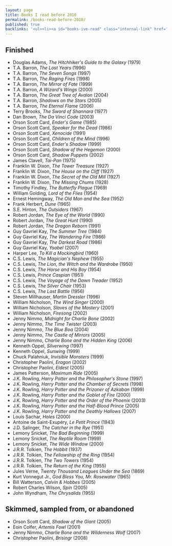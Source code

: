 ```yaml
---
layout: page
title: Books I read before 2010
permalink: /books-read-before-2010/
published: true
backlinks: '<ul><li><a id="books-ive-read" class="internal-link" href="/books-ive-read/">Books I&#39;ve read</a></li></ul>'
---
```




## Finished 
* Douglas Adams, _The Hitchhiker's Guide to the Galaxy_ (1979) 
* T.A. Barron, _The Lost Years_ (1996) 
* T.A. Barron, _The Seven Songs_ (1997) 
* T.A. Barron, _The Raging Fires_ (1998) 
* T.A. Barron, _The Mirror of Fate_ (1999) 
* T.A. Barron, _A Wizard's Wings_ (2000) 
* T.A. Barron, _The Great Tree of Avalon_ (2004) 
* T.A. Barron, _Shadows on the Stars_ (2005) 
* T.A. Barron, _The Eternal Flame_ (2006) 
* Terry Brooks, _The Sword of Shannara_ (1977) 
* Dan Brown, _The Da Vinci Code_ (2003) 
* Orson Scott Card, _Ender's Game_ (1985) 
* Orson Scott Card, _Speaker for the Dead_ (1986) 
* Orson Scott Card, _Xenocide_ (1991) 
* Orson Scott Card, _Children of the Mind_ (1996) 
* Orson Scott Card, _Ender's Shadow_ (1999) 
* Orson Scott Card, _Shadow of the Hegemon_ (2000) 
* Orson Scott Card, _Shadow Puppets_ (2002) 
* James Clavell, _Tai-Pan_ (1975) 
* Franklin W. Dixon, _The Tower Treasure_ (1927) 
* Franklin W. Dixon, _The House on the Cliff_ (1927) 
* Franklin W. Dixon, _The Secret of the Old Mill_ (1927) 
* Franklin W. Dixon, _The Missing Chums_ (1928) 
* Timothy Findley, _The Butterfly Plague_ (1969) 
* William Golding, _Lord of the Flies_ (1954) 
* Ernest Hemingway, _The Old Man and the Sea_ (1952) 
* Frank Herbert, _Dune_ (1965) 
* S.E. Hinton, _The Outsiders_ (1967) 
* Robert Jordan, _The Eye of the World_ (1990) 
* Robert Jordan, _The Great Hunt_ (1990) 
* Robert Jordan, _The Dragon Reborn_ (1991) 
* Guy Gavriel Kay, _The Summer Tree_ (1984) 
* Guy Gavriel Kay, _The Wandering Fire_ (1986) 
* Guy Gavriel Kay, _The Darkest Road_ (1986) 
* Guy Gavriel Kay, _Ysabel_ (2007) 
* Harper Lee, _To Kill a Mockingbird_ (1960) 
* C.S. Lewis, _The Magician's Nephew_ (1955) 
* C.S. Lewis, _The Lion, the Witch and the Wardrobe_ (1950) 
* C.S. Lewis, _The Horse and His Boy_ (1954) 
* C.S. Lewis, _Prince Caspian_ (1951) 
* C.S. Lewis, _The Voyage of the Dawn Treader_ (1952) 
* C.S. Lewis, _The Silver Chair_ (1953) 
* C.S. Lewis, _The Last Battle_ (1956) 
* Steven Millhauser, _Martin Dressler_ (1996) 
* William Nicholson, _The Wind Singer_ (2000) 
* William Nicholson, _Slaves of the Mastery_ (2001) 
* William Nicholson, _Firesong_ (2002) 
* Jenny Nimmo, _Midnight for Charlie Bone_ (2002) 
* Jenny Nimmo, _The Time Twister_ (2003) 
* Jenny Nimmo, _The Blue Boa_ (2004) 
* Jenny Nimmo, _The Castle of Mirrors_ (2005) 
* Jenny Nimmo, _Charlie Bone and the Hidden King_ (2006) 
* Kenneth Oppel, _Silverwing_ (1997) 
* Kenneth Oppel, _Sunwing_ (1999) 
* Chuck Palahniuk, _Invisible Monsters_ (1999) 
* Christopher Paolini, _Eragon_ (2002) 
* Christopher Paolini, _Eldest_ (2005) 
* James Patterson, _Maximum Ride_ (2005) 
* J.K. Rowling, _Harry Potter and the Philosopher's Stone_ (1997) 
* J.K. Rowling, _Harry Potter and the Chamber of Secrets_ (1998) 
* J.K. Rowling, _Harry Potter and the Prizoner of Azkaban_ (1999) 
* J.K. Rowling, _Harry Potter and the Goblet of Fire_ (2000) 
* J.K. Rowling, _Harry Potter and the Order of the Phoenix_ (2003) 
* J.K. Rowling, _Harry Potter and the Half-Blood Prince_ (2005) 
* J.K. Rowling, _Harry Potter and the Deathly Hallows_ (2007) 
* Louis Sachar, _Holes_ (2000) 
* Antoine de Saint-Exupéry, _Le Petit Prince_ (1943) 
* J.D. Salinger, _The Catcher in the Rye_ (1951) 
* Lemony Snicket, _The Bad Beginning_ (1999) 
* Lemony Snicket, _The Reptile Room_ (1999) 
* Lemony Snicket, _The Wide Window_ (2000) 
* J.R.R. Tolkien, _The Hobbit_ (1937) 
* J.R.R. Tolkien, _The Fellowship of the Ring_ (1954) 
* J.R.R. Tolkien, _The Two Towers_ (1954) 
* J.R.R. Tolkien, _The Return of the King_ (1955) 
* Jules Verne, _Twenty Thousand Leagues Under the Sea_ (1869) 
* Kurt Vonnegut Jr., _God Bless You, Mr. Rosewater_ (1965) 
* Bill Watterson, _Calvin & Hobbes_ (2005) 
* Robert Charles Wilson, _Spin_ (2005) 
* John Wyndham, _The Chrysalids_ (1955) 


## Skimmed, sampled from, or abandoned 
* Orson Scott Card, _Shadow of the Giant_ (2005) 
* Eoin Colfer, _Artemis Fowl_ (2001) 
* Jenny Nimmo, _Charlie Bone and the Wilderness Wolf_ (2007) 
* Christopher Paolini, _Brisingr_ (2008) 
